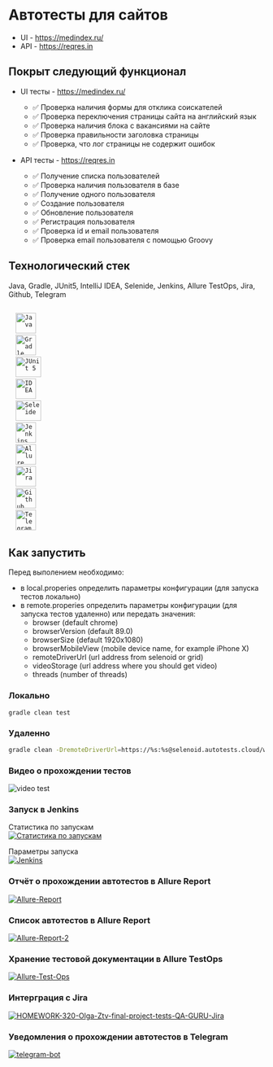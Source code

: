 # Автотесты для сайтов

* UI - https://medindex.ru/
* API - https://reqres.in

## Покрыт следующий функционал
* UI тесты - https://medindex.ru/
    * ✅ Проверка наличия формы для отклика соискателей
    * ✅ Проверка переключения страницы сайта на английский язык
    * ✅ Проверка наличия блока с вакансиями на сайте
    * ✅ Проверка правильности заголовка страницы
    * ✅ Проверка, что лог страницы не содержит ошибок
    

* API тесты - https://reqres.in
  * ✅ Получение списка пользователей
  * ✅ Проверка наличия пользователя в базе
  * ✅ Получение одного пользователя
  * ✅ Создание пользователя
  * ✅ Обновление пользователя
  * ✅ Регистрация пользователя
  * ✅ Проверка id и email пользователя
  * ✅ Проверка email пользователя с помощью Groovy

## Технологический стек
Java, Gradle, JUnit5, IntelliJ IDEA, Selenide, Jenkins, Allure TestOps, Jira, Github, Telegram

<p  align="left">
<code>
  <img src="https://i.ibb.co/gtnxLqH/java.png" width="40" height="40"  alt="Java"/>
  <img src="https://i.ibb.co/0jBcyBY/gradle-icon.png" width="40" height="40"  alt="Gradle"/>
  <img src="https://i.ibb.co/PgvTPCh/Junit5.jpg" width="50" height="40"  alt="JUnit 5"/>
  <img src="https://i.ibb.co/8YWqxkP/Intelleji.png" width="40" height="40"  alt="IDEA"/>
  <img src="https://i.ibb.co/SmBNT3B/Selenide.jpg" width="50" height="40"  alt="Seleide"/>
  <img src="https://i.ibb.co/4p3B78k/Jenkins.jpg" width="40" height="40"  alt="Jenkins"/>
  <img src="https://i.ibb.co/37MYfX4/allure.jpg" width="40" height="40"  alt="Allure TestOps"/>
  <img src="https://i.ibb.co/RSv0PZv/Jira.png" width="40" height="40"  alt="Jira"/>
  <img src="https://i.ibb.co/mCQd2Cx/Github.png" width="40" height="40"  alt="Github"/>
  <img src="https://i.ibb.co/KWhp0hT/telegram-logo.png" width="40" height="40"  alt="Telegram"/>
</code>
</p>

## Как запустить
Перед выполением необходимо:
* в local.properies определить параметры конфигурации (для запуска тестов локально)
* в remote.properies определить параметры конфигурации (для запуска тестов удаленно) или передать значения:
    - browser (default chrome)
    - browserVersion (default 89.0)
    - browserSize (default 1920x1080)
    - browserMobileView (mobile device name, for example iPhone X)
    - remoteDriverUrl (url address from selenoid or grid)
    - videoStorage (url address where you should get video)
    - threads (number of threads)

### Локально
```
gradle clean test
```

### Удаленно
```bash
gradle clean -DremoteDriverUrl=https://%s:%s@selenoid.autotests.cloud/wd/hub/ -DvideoStorage=https://selenoid.autotests.cloud/video/ -Dthreads=1 test
```

### Видео о прохождении тестов
<img src="https://i.ibb.co/93q2DGd/fefcc5cbac5d03c1.gif" alt="video test" border="0" />

### Запуск в Jenkins
Статистика по запускам <br >
<a href="https://ibb.co/TvwPjzj"><img src="https://i.ibb.co/2nFcVXV/jenkins-stst.png" alt="Статистика по запускам" border="0"></a>

Параметры запуска <br >
<a href="https://ibb.co/THr4VDp"><img src="https://i.ibb.co/nDR7HqZ/Jenkins.png" alt="Jenkins" border="0"></a>

### Отчёт о прохождении автотестов в Allure Report
<a href="https://ibb.co/JrXXHGf"><img src="https://i.ibb.co/SVqqBMh/Allure-Report.png" alt="Allure-Report" border="0"></a>
### Список автотестов в Allure Report
<a href="https://ibb.co/wSYB1HD"><img src="https://i.ibb.co/rxvFJPn/Allure-Report-2.png" alt="Allure-Report-2" border="0"></a>
### Хранение тестовой документации в Allure TestOps
<a href="https://ibb.co/7jtSWMC"><img src="https://i.ibb.co/pbj1zVw/Allure-Test-Ops.png" alt="Allure-Test-Ops" border="0"></a>
### Интерграция с Jira
<a href="https://ibb.co/74Mq73C"><img src="https://i.ibb.co/JQ69XYt/HOMEWORK-320-Olga-Ztv-final-project-tests-QA-GURU-Jira.png" alt="HOMEWORK-320-Olga-Ztv-final-project-tests-QA-GURU-Jira" border="0"></a>
### Уведомления о прохождении автотестов в Telegram
<a href="https://imgbb.com/"><img src="https://i.ibb.co/G2fGQj5/telegram-bot.png" alt="telegram-bot" border="0"></a>